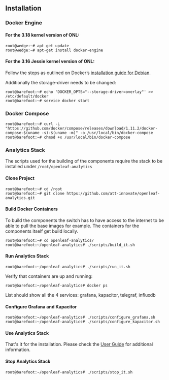 ## Installation
### Docker Engine
#### For the 3.18 kernel version of ONL:

	root@wedge:~# apt-get update
	root@wedge:~# apt-get install docker-engine

#### For the 3.16 Jessie kernel version of ONL:

Follow the steps as outlined on  Docker’s [installation guide for Debian](https://docs.docker.com/engine/installation/linux/debian/).

Additionally the storage-driver needs to be changed:

	root@barefoot:~# echo 'DOCKER_OPTS="--storage-driver=overlay"' >> /etc/default/docker
	root@barefoot:~# service docker start

### Docker Compose

	root@barefoot:~# curl -L "https://github.com/docker/compose/releases/download/1.11.2/docker-compose-$(uname -s)-$(uname -m)" -o /usr/local/bin/docker-compose
	root@barefoot:~# chmod +x /usr/local/bin/docker-compose

### Analytics Stack

The scripts used for the building of the components require the stack to be installed under `/root/openleaf-analytics`

#### Clone Project

	root@barefoot:~# cd /root
	root@barefoot:~# git clone https://github.com/att-innovate/openleaf-analytics.git

#### Build Docker Containers

To build the components the switch has to have access to the internet to be able to pull the base images for example. The containers for the components itself get build locally.

	root@barefoot:~# cd openleaf-analytics/
	root@barefoot:~/openleaf-analytics# ./scripts/build_it.sh

#### Run Analytics Stack

	root@barefoot:~/openleaf-analytics# ./scripts/run_it.sh

Verify that containers are up and running:

	root@barefoot:~/openleaf-analytics# docker ps

List should show all the 4 services: grafana, kapacitor, telegraf, influxdb

#### Configure Grafana and Kapacitor

    root@barefoot:~/openleaf-analytics# ./scripts/configure_grafana.sh
    root@barefoot:~/openleaf-analytics# ./scripts/configure_kapacitor.sh 

#### Use Analytics Stack

That's it for the installation. Please check the [User Guide](userguide.md) for additional information.

#### Stop Analytics Stack

	root@barefoot:~/openleaf-analytics# ./scripts/stop_it.sh
